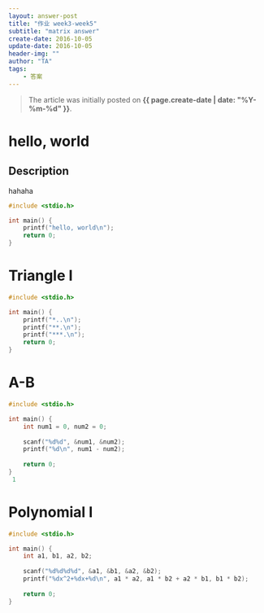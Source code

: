 ```yaml
---
layout: answer-post
title: "作业 week3-week5"
subtitle: "matrix answer"
create-date: 2016-10-05
update-date: 2016-10-05
header-img: ""
author: "TA"
tags:
    - 答案
---
```


> The article was initially posted on **{{ page.create-date | date: "%Y-%m-%d" }}**.


# hello, world

## Description

hahaha


~~~ cpp
#include <stdio.h>

int main() {
    printf("hello, world\n");
    return 0;
}
~~~

# Triangle I

~~~ cpp
#include <stdio.h>

int main() {
    printf("*..\n");
    printf("**.\n");
    printf("***.\n");
    return 0;
}
~~~

# A-B

~~~ cpp
#include <stdio.h>

int main() {
    int num1 = 0, num2 = 0;
    
    scanf("%d%d", &num1, &num2);
    printf("%d\n", num1 - num2);
    
    return 0;
}
 1
~~~

# Polynomial I

~~~ cpp
#include <stdio.h>

int main() {
    int a1, b1, a2, b2;
    
    scanf("%d%d%d%d", &a1, &b1, &a2, &b2);
    printf("%dx^2+%dx+%d\n", a1 * a2, a1 * b2 + a2 * b1, b1 * b2);
    
    return 0;
}
~~~
